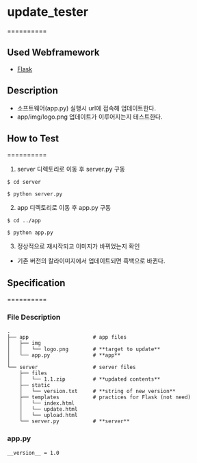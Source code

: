 # update_tester

==========

## Used Webframework

- [Flask](https://github.com/pallets/flask)

## Description

- 소프트웨어(app.py) 실행시 url에 접속해 업데이트한다.
- app/img/logo.png 업데이트가 이루어지는지 테스트한다.

## How to Test

==========

1. server 디렉토리로 이동 후 server.py 구동

```
$ cd server
```

```
$ python server.py
```

2. app 디렉토리로 이동 후 app.py 구동

```
$ cd ../app
```

```
$ python app.py
```

3. 정상적으로 재시작되고 이미지가 바뀌었는지 확인

- 기존 버전의 칼라이미지에서 업데이트되면 흑백으로 바뀐다.

## Specification

==========

### File Description

```
.
├── app                     # app files
│   ├── img
│   │   └── logo.png        # **target to update**
│   └── app.py              # **app**
│
└── server                  # server files
    ├── files
    │   └── 1.1.zip         # **updated contents**
    ├── static
    │   └── version.txt     # **string of new version**
    ├── templates           # practices for Flask (not need)
    │   └── index.html
    │   └── update.html
    │   └── upload.html
    └── server.py           # **server**
```

### app.py

```
__version__ = 1.0
```
